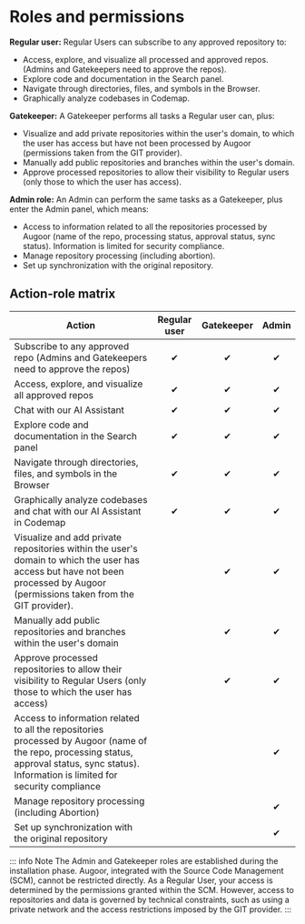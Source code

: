 # Roles and permissions

**Regular user:** Regular Users can subscribe to any approved repository to:
- Access, explore, and visualize all processed and approved repos. (Admins and Gatekeepers need to approve the repos).
- Explore code and documentation in the Search panel.
- Navigate through directories, files, and symbols in the Browser.
- Graphically analyze codebases in Codemap.

**Gatekeeper:** A Gatekeeper performs all tasks a Regular user can, plus:

- Visualize and add private repositories within the user's domain, to which the user has access but have not been processed by Augoor (permissions taken from the GIT provider).
- Manually add public repositories and branches within the user's domain.
- Approve processed repositories to allow their visibility to Regular users (only those to which the user has access).

**Admin role:** An Admin can perform the same tasks as a Gatekeeper, plus enter the Admin panel, which means:

- Access to information related to all the repositories processed by Augoor (name of the repo, processing status, approval status, sync status). Information is limited for security compliance.
- Manage repository processing (including abortion).
- Set up synchronization with the original repository.

## Action-role matrix

| Action | Regular user | Gatekeeper | Admin |
| --- | :---: | :---: | :---: |
| Subscribe to any approved repo (Admins and Gatekeepers need to approve the repos) | ✔ | ✔ | ✔ |
| Access, explore, and visualize all approved repos | ✔ | ✔ | ✔ |
| Chat with our AI Assistant | ✔ | ✔ | ✔ |
| Explore code and documentation in the Search panel | ✔ | ✔ | ✔ |
| Navigate through directories, files, and symbols in the Browser | ✔ | ✔ | ✔ |
| Graphically analyze codebases and chat with our AI Assistant in Codemap | ✔ | ✔ | ✔ |
| Visualize and add private repositories within the user's domain to which the user has access but have not been processed by Augoor (permissions taken from the GIT provider). | | ✔ | ✔ |
| Manually add public repositories and branches within the user's domain | | ✔ | ✔ |
| Approve processed repositories to allow their visibility to Regular Users (only those to which the user has access) | | ✔ | ✔ |
| Access to information related to all the repositories processed by Augoor (name of the repo, processing status, approval status, sync status). Information is limited for security compliance | | | ✔ |
| Manage repository processing (including Abortion) | | | ✔ |
| Set up synchronization with the original repository | | | ✔ |

::: info Note
The Admin and Gatekeeper roles are established during the installation phase. Augoor, integrated with the Source Code Management (SCM), cannot be restricted directly. As a Regular User, your access is determined by the permissions granted within the SCM. However, access to repositories and data is governed by technical constraints, such as using a private network and the access restrictions imposed by the GIT provider.
:::
